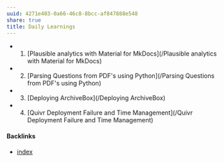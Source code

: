 ```yaml
---
uuid: 4271e403-0a66-46c8-8bcc-af847888e548
share: true
title: Daily Learnings
---
```

* 1. [Plausible analytics with Material for MkDocs](/Plausible analytics with Material for MkDocs)
* 2. [Parsing Questions from PDF's using Python](/Parsing Questions from PDF's using Python)
* 3. [Deploying ArchiveBox](/Deploying ArchiveBox)
* 4. [Quivr Deployment Failure and Time Management](/Quivr Deployment Failure and Time Management)


#### Backlinks

* [index](/146656b4-573a-4e42-8f00-239ab29eac3b)